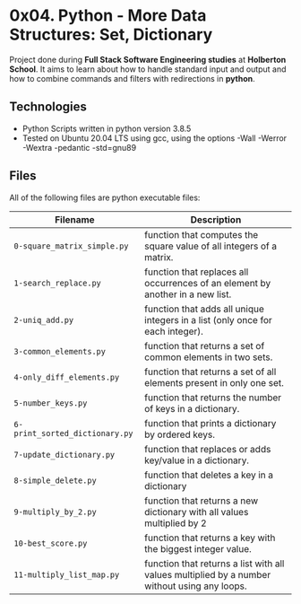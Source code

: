 # 0x04. Python - More Data Structures: Set, Dictionary

Project done during **Full Stack Software Engineering studies** at **Holberton School**. It aims to learn about how to handle standard input and output and how to combine commands and filters with redirections in **python**.

## Technologies

- Python Scripts written in python version 3.8.5
- Tested on Ubuntu 20.04 LTS using gcc, using the options -Wall -Werror -Wextra -pedantic -std=gnu89

## Files

All of the following files are python executable files:

| Filename                       | Description                                                                    |
| ------------------------------ | ------------------------------------------------------------------------------ |
| `0-square_matrix_simple.py`    | function that computes the square value of all integers of a matrix.           |
| `1-search_replace.py`          | function that replaces all occurrences of an element by another in a new list. |
| `2-uniq_add.py`                | function that adds all unique integers in a list (only once for each integer). |
| `3-common_elements.py`         | function that returns a set of common elements in two sets.                    |
| `4-only_diff_elements.py`      | function that returns a set of all elements present in only one set.           |
| `5-number_keys.py`             | function that returns the number of keys in a dictionary.                      |
| `6-print_sorted_dictionary.py` | function that prints a dictionary by ordered keys.                             |
| `7-update_dictionary.py`       | function that replaces or adds key/value in a dictionary.                      |
| `8-simple_delete.py`           | function that deletes a key in a dictionary                                    |
| `9-multiply_by_2.py` | function that returns a new dictionary with all values multiplied by 2 |
| `10-best_score.py` | function that returns a key with the biggest integer value. |
| `11-multiply_list_map.py` |function that returns a list with all values multiplied by a number without using any loops.|
